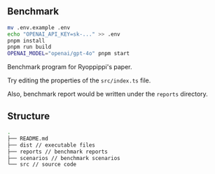 ## Benchmark
```bash
mv .env.example .env
echo "OPENAI_API_KEY=sk-..." >> .env
pnpm install
pnpm run build
OPENAI_MODEL="openai/gpt-4o" pnpm start
```

Benchmark program for Ryoppippi's paper.

Try editing the properties of the `src/index.ts` file.

Also, benchmark report would be written under the `reports` directory.

## Structure

```bash
.
├── README.md
├── dist // executable files
├── reports // benchmark reports
├── scenarios // benchmark scenarios
└── src // source code
```

